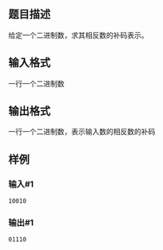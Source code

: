## 题目描述
给定一个二进制数，求其相反数的补码表示。

## 输入格式
一行一个二进制数

## 输出格式
一行一个二进制数，表示输入数的相反数的补码

## 样例
### 输入#1
```
10010
```

### 输出#1
```
01110
```
